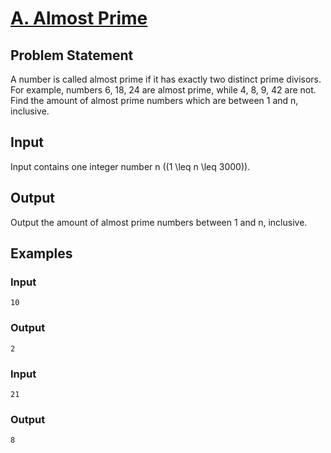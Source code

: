 # [A. Almost Prime](https://codeforces.com/problemset/problem/26/A)

## Problem Statement
A number is called almost prime if it has exactly two distinct prime divisors. For example, numbers 6, 18, 24 are almost prime, while 4, 8, 9, 42 are not. Find the amount of almost prime numbers which are between 1 and n, inclusive.

## Input
Input contains one integer number n \((1 \leq n \leq 3000)\).

## Output
Output the amount of almost prime numbers between 1 and n, inclusive.

## Examples
### Input
```
10
```
### Output
```
2
```
### Input
```
21
```
### Output
```
8
```

